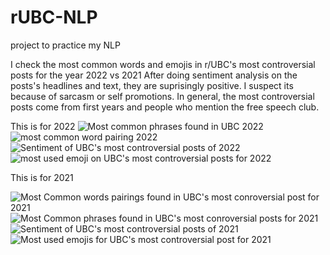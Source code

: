 # rUBC-NLP
project to practice my NLP

I check the most common words and emojis in r/UBC's most controversial posts for the year 2022 vs 2021
After doing sentiment analysis on the posts's headlines and text, they are suprisingly positive. I suspect its because of sarcasm or self promotions. 
In general, the most controversial posts come from first years and people who mention the free speech club.

This is for 2022
![Most common phrases found in UBC 2022](https://user-images.githubusercontent.com/118032486/210268954-839e78e2-5ce9-4820-9907-52b03072ca0a.png)
![most common word pairing 2022](https://user-images.githubusercontent.com/118032486/210268966-63bbe67f-830b-4df7-a7d8-67d67ad7d9a7.png)
![Sentiment of UBC's most controversial posts of 2022](https://user-images.githubusercontent.com/118032486/210268969-0c96609f-6d8c-4120-a9e5-c4f04ffbe2b9.png)
![most used emoji on UBC's most controversial posts for 2022](https://user-images.githubusercontent.com/118032486/210268977-ae63a06a-d037-4da9-95dc-52b7d94770d0.png)

This is for 2021

![Most Common words pairings found in UBC's most conroversial post for 2021](https://user-images.githubusercontent.com/118032486/210269027-027b353b-0789-4103-be77-d24c94b98801.png)
![Most Common phrases found in UBC's most conroversial posts for 2021](https://user-images.githubusercontent.com/118032486/210269031-799661ab-8b2d-42c6-a2fc-1a4e9597c13b.png)
![Sentiment of UBC's most controversial posts of 2021](https://user-images.githubusercontent.com/118032486/210269053-0ec81ced-53b0-4563-be04-dfdcb1ddb265.png)
![Most used emojis for UBC's most controversial post for 2021](https://user-images.githubusercontent.com/118032486/210269060-e54d415f-e90b-4347-aa51-7862c6e3ce3a.png)
